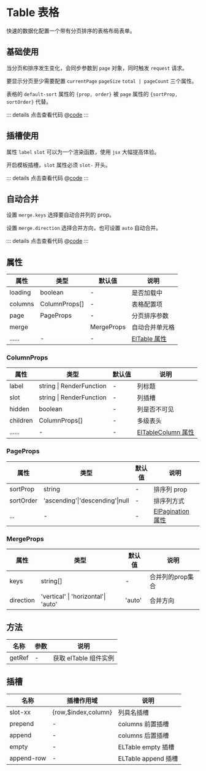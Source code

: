 # Table 表格

快速的数据化配置一个带有分页排序的表格布局表单。

## 基础使用

当分页和排序发生变化，会同步参数到 `page` 对象，同时触发 `request` 请求。

要显示分页至少需要配置 `currentPage` `pageSize` `total | pageCount` 三个属性。

表格的 `default-sort` 属性的 `{prop, order}` 被 `page` 属性的 `{sortProp, sortOrder}` 代替。

<ClientOnly><tableBase/></ClientOnly>

::: details 点击查看代码
@[code](@example/tableBase.vue)
:::

## 插槽使用

属性 `label` `slot` 可以为一个渲染函数，使用 `jsx` 大幅提高体验。

开启模板插槽，`slot` 属性必须 `slot-` 开头。

<ClientOnly><tableSlot/></ClientOnly>

::: details 点击查看代码
@[code](@example/tableSlot.vue)
:::

## 自动合并

设置 `merge.keys` 选择要自动合并列的 prop。

设置 `merge.direction` 选择合并方向，也可设置 `auto` 自动合并。

<ClientOnly><tableMerge/></ClientOnly>

::: details 点击查看代码
@[code](@example/tableMerge.vue)
:::

## 属性

| 属性    | 类型          | 默认值     | 说明                                                                                         |
| ------- | ------------- | ---------- | -------------------------------------------------------------------------------------------- |
| loading | boolean       | -          | 是否加载中                                                                                   |
| columns | ColumnProps[] | -          | 表格配置项                                                                                   |
| page    | PageProps     | -          | 分页排序参数                                                                                 |
| merge   |               | MergeProps | 自动合并单元格                                                                               |
| ......  | -             | -          | [ElTable 属性](https://element-plus.org/zh-CN/component/table.html#table-%E5%B1%9E%E6%80%A7) |

### ColumnProps

| 属性     | 类型                     | 默认值 | 说明                                                                                                      |
| -------- | ------------------------ | ------ | --------------------------------------------------------------------------------------------------------- |
| label    | string \| RenderFunction | -      | 列标题                                                                                                    |
| slot     | string \| RenderFunction | -      | 列插槽                                                                                                    |
| hidden   | boolean                  | -      | 列是否不可见                                                                                              |
| children | ColumnProps[]            | -      | 多级表头                                                                                                  |
| ......   | -                        | -      | [ElTableColumn 属性](https://element-plus.org/zh-CN/component/table.html#table-column-%E5%B1%9E%E6%80%A7) |

### PageProps

| 属性      | 类型                            | 默认值 | 说明                                                                                             |
| --------- | ------------------------------- | ------ | ------------------------------------------------------------------------------------------------ |
| sortProp  | string                          | -      | 排序列 prop                                                                                      |
| sortOrder | 'ascending'\|'descending'\|null | -      | 排序列方式                                                                                       |
| ...       | -                               | -      | [ElPagination 属性](https://element-plus.org/zh-CN/component/pagination.html#%E5%B1%9E%E6%80%A7) |

### MergeProps

| 属性      | 类型                                | 默认值 | 说明             |
| --------- | ----------------------------------- | ------ | ---------------- |
| keys      | string[]                            | -      | 合并列的prop集合 |
| direction | 'vertical' \| 'horizontal'\| 'auto' | 'auto' | 合并方向         |

## 方法

| 名称   | 参数 | 说明                  |
| ------ | ---- | --------------------- |
| getRef | -    | 获取 elTable 组件实例 |

## 插槽

| 名称       | 插槽作用域          | 说明                |
| ---------- | ------------------- | ------------------- |
| slot-xx    | {row,$index,column} | 列具名插槽          |
| prepend    | -                   | columns 前置插槽    |
| append     | -                   | columns 后置插槽    |
| empty      | -                   | ELTable empty 插槽  |
| append-row | -                   | ELTable append 插槽 |

